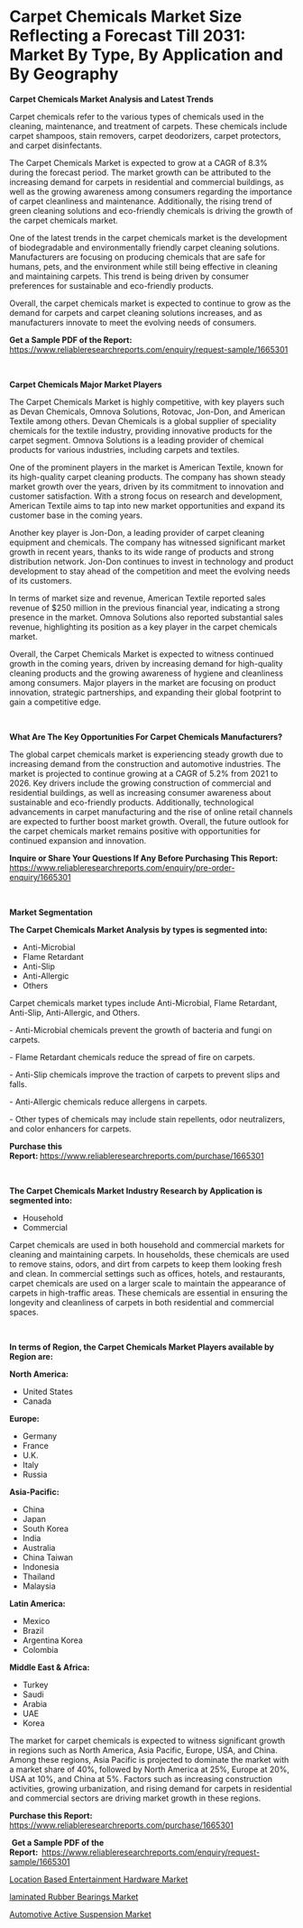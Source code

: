 <p><h1>Carpet Chemicals Market Size Reflecting a Forecast Till 2031: Market By Type, By Application and By Geography</h1></p><p><strong>Carpet Chemicals Market Analysis and Latest Trends</strong></p>
<p><p>Carpet chemicals refer to the various types of chemicals used in the cleaning, maintenance, and treatment of carpets. These chemicals include carpet shampoos, stain removers, carpet deodorizers, carpet protectors, and carpet disinfectants.</p><p>The Carpet Chemicals Market is expected to grow at a CAGR of 8.3% during the forecast period. The market growth can be attributed to the increasing demand for carpets in residential and commercial buildings, as well as the growing awareness among consumers regarding the importance of carpet cleanliness and maintenance. Additionally, the rising trend of green cleaning solutions and eco-friendly chemicals is driving the growth of the carpet chemicals market.</p><p>One of the latest trends in the carpet chemicals market is the development of biodegradable and environmentally friendly carpet cleaning solutions. Manufacturers are focusing on producing chemicals that are safe for humans, pets, and the environment while still being effective in cleaning and maintaining carpets. This trend is being driven by consumer preferences for sustainable and eco-friendly products.</p><p>Overall, the carpet chemicals market is expected to continue to grow as the demand for carpets and carpet cleaning solutions increases, and as manufacturers innovate to meet the evolving needs of consumers.</p></p>
<p><strong>Get a Sample PDF of the Report:&nbsp;</strong> <a href="https://www.reliableresearchreports.com/enquiry/request-sample/1665301">https://www.reliableresearchreports.com/enquiry/request-sample/1665301</a></p>
<p>&nbsp;</p>
<p><strong>Carpet Chemicals Major Market Players</strong></p>
<p><p>The Carpet Chemicals Market is highly competitive, with key players such as Devan Chemicals, Omnova Solutions, Rotovac, Jon-Don, and American Textile among others. Devan Chemicals is a global supplier of speciality chemicals for the textile industry, providing innovative products for the carpet segment. Omnova Solutions is a leading provider of chemical products for various industries, including carpets and textiles.</p><p>One of the prominent players in the market is American Textile, known for its high-quality carpet cleaning products. The company has shown steady market growth over the years, driven by its commitment to innovation and customer satisfaction. With a strong focus on research and development, American Textile aims to tap into new market opportunities and expand its customer base in the coming years.</p><p>Another key player is Jon-Don, a leading provider of carpet cleaning equipment and chemicals. The company has witnessed significant market growth in recent years, thanks to its wide range of products and strong distribution network. Jon-Don continues to invest in technology and product development to stay ahead of the competition and meet the evolving needs of its customers.</p><p>In terms of market size and revenue, American Textile reported sales revenue of $250 million in the previous financial year, indicating a strong presence in the market. Omnova Solutions also reported substantial sales revenue, highlighting its position as a key player in the carpet chemicals market.</p><p>Overall, the Carpet Chemicals Market is expected to witness continued growth in the coming years, driven by increasing demand for high-quality cleaning products and the growing awareness of hygiene and cleanliness among consumers. Major players in the market are focusing on product innovation, strategic partnerships, and expanding their global footprint to gain a competitive edge.</p></p>
<p>&nbsp;</p>
<p><strong>What Are The Key Opportunities For Carpet Chemicals Manufacturers?</strong></p>
<p><p>The global carpet chemicals market is experiencing steady growth due to increasing demand from the construction and automotive industries. The market is projected to continue growing at a CAGR of 5.2% from 2021 to 2026. Key drivers include the growing construction of commercial and residential buildings, as well as increasing consumer awareness about sustainable and eco-friendly products. Additionally, technological advancements in carpet manufacturing and the rise of online retail channels are expected to further boost market growth. Overall, the future outlook for the carpet chemicals market remains positive with opportunities for continued expansion and innovation.</p></p>
<p><strong>Inquire or Share Your Questions If Any Before Purchasing This Report:</strong> <a href="https://www.reliableresearchreports.com/enquiry/pre-order-enquiry/1665301">https://www.reliableresearchreports.com/enquiry/pre-order-enquiry/1665301</a></p>
<p>&nbsp;</p>
<p><strong>Market Segmentation</strong></p>
<p><strong>The Carpet Chemicals Market Analysis by types is segmented into:</strong></p>
<p><ul><li>Anti-Microbial</li><li>Flame Retardant</li><li>Anti-Slip</li><li>Anti-Allergic</li><li>Others</li></ul></p>
<p><p>Carpet chemicals market types include Anti-Microbial, Flame Retardant, Anti-Slip, Anti-Allergic, and Others. </p><p>- Anti-Microbial chemicals prevent the growth of bacteria and fungi on carpets.</p><p>- Flame Retardant chemicals reduce the spread of fire on carpets.</p><p>- Anti-Slip chemicals improve the traction of carpets to prevent slips and falls.</p><p>- Anti-Allergic chemicals reduce allergens in carpets.</p><p>- Other types of chemicals may include stain repellents, odor neutralizers, and color enhancers for carpets.</p></p>
<p><strong>Purchase this Report:&nbsp;</strong><a href="https://www.reliableresearchreports.com/purchase/1665301">https://www.reliableresearchreports.com/purchase/1665301</a></p>
<p>&nbsp;</p>
<p><strong>The Carpet Chemicals Market Industry Research by Application is segmented into:</strong></p>
<p><ul><li>Household</li><li>Commercial</li></ul></p>
<p><p>Carpet chemicals are used in both household and commercial markets for cleaning and maintaining carpets. In households, these chemicals are used to remove stains, odors, and dirt from carpets to keep them looking fresh and clean. In commercial settings such as offices, hotels, and restaurants, carpet chemicals are used on a larger scale to maintain the appearance of carpets in high-traffic areas. These chemicals are essential in ensuring the longevity and cleanliness of carpets in both residential and commercial spaces.</p></p>
<p>&nbsp;</p>
<p><strong>In terms of Region, the Carpet Chemicals Market Players available by Region are:</strong></p>
<p>
    <p> <strong> North America: </strong>
        <ul>
            <li>United States</li>
            <li>Canada</li>
        </ul>
        </p> 
    <p> <strong> Europe: </strong>
        <ul>
            <li>Germany</li>
            <li>France</li>
            <li>U.K.</li>
            <li>Italy</li>
            <li>Russia</li>
        </ul>
        </p> 
    <p> <strong> Asia-Pacific: </strong>
        <ul>
            <li>China</li>
            <li>Japan</li>
            <li>South Korea</li>
            <li>India</li>
            <li>Australia</li>
            <li>China Taiwan</li>
            <li>Indonesia</li>
            <li>Thailand</li>
            <li>Malaysia</li>
        </ul>
        </p> 
    <p> <strong> Latin America: </strong>
        <ul>
            <li>Mexico</li>
            <li>Brazil</li>
            <li>Argentina Korea</li>
            <li>Colombia</li>
        </ul>
        </p> 
    <p> <strong> Middle East & Africa: </strong>
        <ul>
            <li>Turkey</li>
            <li>Saudi</li>
            <li>Arabia</li>
            <li>UAE</li>
            <li>Korea</li>
        </ul>
    </p>
    </p>
<p><p>The market for carpet chemicals is expected to witness significant growth in regions such as North America, Asia Pacific, Europe, USA, and China. Among these regions, Asia Pacific is projected to dominate the market with a market share of 40%, followed by North America at 25%, Europe at 20%, USA at 10%, and China at 5%. Factors such as increasing construction activities, growing urbanization, and rising demand for carpets in residential and commercial sectors are driving market growth in these regions.</p></p>
<p><strong>Purchase this Report: </strong><a href="https://www.reliableresearchreports.com/purchase/1665301">https://www.reliableresearchreports.com/purchase/1665301</a></p>
<p>&nbsp;<strong>Get a Sample PDF of the Report:&nbsp;&nbsp;</strong><a href="https://www.reliableresearchreports.com/enquiry/request-sample/1665301">https://www.reliableresearchreports.com/enquiry/request-sample/1665301</a></p>
<p><strong></strong></p>
<p><p><a href="https://view.publitas.com/reportprime-1/location-based-entertainment-hardware-market-provides-detailed-segmentation-of-this-market-based-on-type-application-and-region-and-forecast-for-the-period-from-2023-2030/">Location Based Entertainment Hardware Market</a></p><p><a href="https://view.publitas.com/reportprime-1/global-laminated-rubber-bearings-market-size-and-market-trends-insights-and-projections-from-2023-to-2030/">laminated Rubber Bearings Market</a></p><p><a href="https://view.publitas.com/reportprime-1/global-automotive-active-suspension-market-size-and-market-trends-insights-and-projections-from-2023-to-2030/">Automotive Active Suspension Market</a></p></p>